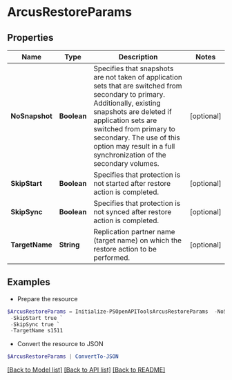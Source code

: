 # ArcusRestoreParams
## Properties

Name | Type | Description | Notes
------------ | ------------- | ------------- | -------------
**NoSnapshot** | **Boolean** | Specifies that snapshots are not taken of application sets that are switched from secondary to primary. Additionally, existing snapshots are deleted if application sets are switched from primary to secondary. The use of this option may result in a full synchronization of the secondary volumes. | [optional] 
**SkipStart** | **Boolean** | Specifies that protection is not started after restore action is completed. | [optional] 
**SkipSync** | **Boolean** | Specifies that protection is not synced after restore action is completed. | [optional] 
**TargetName** | **String** | Replication partner name (target name) on which the restore action to be performed. | [optional] 

## Examples

- Prepare the resource
```powershell
$ArcusRestoreParams = Initialize-PSOpenAPIToolsArcusRestoreParams  -NoSnapshot true `
 -SkipStart true `
 -SkipSync true `
 -TargetName s1511
```

- Convert the resource to JSON
```powershell
$ArcusRestoreParams | ConvertTo-JSON
```

[[Back to Model list]](../README.md#documentation-for-models) [[Back to API list]](../README.md#documentation-for-api-endpoints) [[Back to README]](../README.md)

